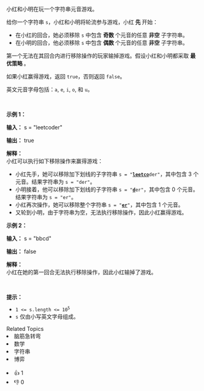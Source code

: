 <p>小红和小明在玩一个字符串元音游戏。</p>

<p>给你一个字符串 <code>s</code>，小红和小明将轮流参与游戏，小红<strong> 先 </strong>开始：</p>

<ul> 
 <li>在小红的回合，她必须移除 <code>s</code> 中包含 <strong>奇数 </strong>个元音的任意 <strong>非空</strong> <span data-keyword="substring">子字符串</span>。</li> 
 <li>在小明的回合，他必须移除 <code>s</code> 中包含 <strong>偶数 </strong>个元音的任意 <strong>非空</strong> <span data-keyword="substring">子字符串</span>。</li> 
</ul>

<p>第一个无法在其回合内进行移除操作的玩家输掉游戏。假设小红和小明都采取 <strong>最优策略 </strong>。</p>

<p>如果小红赢得游戏，返回 <code>true</code>，否则返回 <code>false</code>。</p>

<p>英文元音字母包括：<code>a</code>, <code>e</code>, <code>i</code>, <code>o</code>, 和 <code>u</code>。</p>

<p>&nbsp;</p>

<p><strong class="example">示例 1：</strong></p>

<div class="example-block"> 
 <p><strong>输入：</strong> <span class="example-io">s = "leetcoder"</span></p> 
</div>

<p><strong>输出：</strong> <span class="example-io">true</span></p>

<p><strong>解释：</strong><br /> 小红可以执行如下移除操作来赢得游戏：</p>

<ul> 
 <li>小红先手，她可以移除加下划线的子字符串 <code>s = "<u><strong>leetco</strong></u>der"</code>，其中包含 3 个元音。结果字符串为 <code>s = "der"</code>。</li> 
 <li>小明接着，他可以移除加下划线的子字符串 <code>s = "<u><strong>d</strong></u>er"</code>，其中包含 0 个元音。结果字符串为 <code>s = "er"</code>。</li> 
 <li>小红再次操作，她可以移除整个字符串 <code>s = "<strong><u>er</u></strong>"</code>，其中包含 1 个元音。</li> 
 <li>又轮到小明，由于字符串为空，无法执行移除操作，因此小红赢得游戏。</li> 
</ul>

<p><strong class="example">示例 2：</strong></p>

<div class="example-block"> 
 <p><strong>输入：</strong> <span class="example-io">s = "bbcd"</span></p> 
</div>

<p><strong>输出：</strong> <span class="example-io">false</span></p>

<p><strong>解释：</strong><br /> 小红在她的第一回合无法执行移除操作，因此小红输掉了游戏。</p>

<p>&nbsp;</p>

<p><strong>提示：</strong></p>

<ul> 
 <li><code>1 &lt;= s.length &lt;= 10<sup>5</sup></code></li> 
 <li><code>s</code> 仅由小写英文字母组成。</li> 
</ul>

<div><div>Related Topics</div><div><li>脑筋急转弯</li><li>数学</li><li>字符串</li><li>博弈</li></div></div><br><div><li>👍 1</li><li>👎 0</li></div>